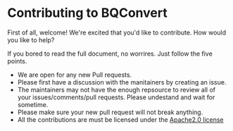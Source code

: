 # Contributing to BQConvert

First of all, welcome! We're excited that you'd like to contribute. How would you like to help?

If you bored to read the full document, no worrires. Just follow the five points.

* We are open for any new Pull requests.
* Please first have a discussion with the manitainers by creating an issue.
* The maintainers may not have the enough repsource to review all of your issues/comments/pull requests. Please undestand and wait for sometime.
* Please make sure your new pull request will not break anything.
* All the contributions are must be licensed under the [Apache2.0 license](https://github.com/searceinc/BQconvert/LICENSE)
